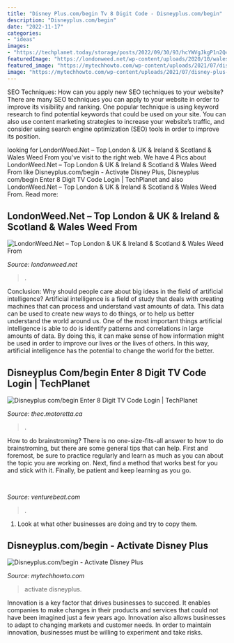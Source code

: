```yaml
---
title: "Disney Plus.com/begin Tv 8 Digit Code - Disneyplus.com/begin"
description: "Disneyplus.com/begin"
date: "2022-11-17"
categories:
- "ideas"
images:
- "https://techplanet.today/storage/posts/2022/09/30/93/hcYWVgJkgP1n2Q4qnZiRLNHjMc365wSWgQo49sKe.jpg"
featuredImage: "https://londonweed.net/wp-content/uploads/2020/10/walesweed-1200x675.jpg"
featured_image: "https://mytechhowto.com/wp-content/uploads/2021/07/disney-plus-com-begin-how-to-activate-start.png"
image: "https://mytechhowto.com/wp-content/uploads/2021/07/disney-plus-com-begin-how-to-activate-start.png"
---
```



SEO Techniques: How can you apply new SEO techniques to your website?
There are many SEO techniques you can apply to your website in order to improve its visibility and ranking. One popular technique is using keyword research to find potential keywords that could be used on your site. You can also use content marketing strategies to increase your website’s traffic, and consider using search engine optimization (SEO) tools in order to improve its position.

	

		
looking for LondonWeed.Net – Top London &amp; UK &amp; Ireland &amp; Scotland &amp; Wales Weed From you've visit to the right web. We have 4 Pics about LondonWeed.Net – Top London &amp; UK &amp; Ireland &amp; Scotland &amp; Wales Weed From like Disneyplus.com/begin - Activate Disney Plus, Disneyplus com/begin Enter 8 Digit TV Code Login | TechPlanet and also LondonWeed.Net – Top London &amp; UK &amp; Ireland &amp; Scotland &amp; Wales Weed From. Read more:
		
    
## LondonWeed.Net – Top London &amp; UK &amp; Ireland &amp; Scotland &amp; Wales Weed From

<img loading=lazy src="https://londonweed.net/wp-content/uploads/2020/10/walesweed-1200x675.jpg" onerror="this.onerror=null;this.src='https://tse1.mm.bing.net/th?id=OIP.B52d-3SxDjBGDEM_bvB8VwHaEK&amp;pid=15.1';" alt="LondonWeed.Net – Top London &amp; UK &amp; Ireland &amp; Scotland &amp; Wales Weed From">

_Source: londonweed.net_

>. 

	

Conclusion: Why should people care about big ideas in the field of artificial intelligence?
Artificial intelligence is a field of study that deals with creating machines that can process and understand vast amounts of data. This data can be used to create new ways to do things, or to help us better understand the world around us. One of the most important things artificial intelligence is able to do is identify patterns and correlations in large amounts of data. By doing this, it can make sense of how information might be used in order to improve our lives or the lives of others. In this way, artificial intelligence has the potential to change the world for the better.

    
## Disneyplus Com/begin Enter 8 Digit TV Code Login | TechPlanet

<img loading=lazy src="https://techplanet.today/storage/posts/2022/09/30/93/hcYWVgJkgP1n2Q4qnZiRLNHjMc365wSWgQo49sKe.jpg" onerror="this.onerror=null;this.src='https://tse1.mm.bing.net/th?id=OIP.OHUu7O1fk1MdZbeF5PUmGQHaFj&amp;pid=15.1';" alt="Disneyplus com/begin Enter 8 Digit TV Code Login | TechPlanet">

_Source: thec.motoretta.ca_

>. 

	

How to do brainstroming?
There is no one-size-fits-all answer to how to do brainstroming, but there are some general tips that can help. First and foremost, be sure to practice regularly and learn as much as you can about the topic you are working on. Next, find a method that works best for you and stick with it. Finally, be patient and keep learning as you go.

    
## 

<img loading=lazy src="https://venturebeat.com/wp-content/uploads/2019/11/pscamera2.jpg" onerror="this.onerror=null;this.src='https://tse2.mm.bing.net/th?id=OIP.qOm0zofeydK9rCHNG3kcAQHaD_&amp;pid=15.1';" alt="">

_Source: venturebeat.com_

>. 

	

1. Look at what other businesses are doing and try to copy them.

    
## Disneyplus.com/begin - Activate Disney Plus

<img loading=lazy src="https://mytechhowto.com/wp-content/uploads/2021/07/disney-plus-com-begin-how-to-activate-start.png" onerror="this.onerror=null;this.src='https://tse4.mm.bing.net/th?id=OIP.QpwzgHuNnbVTQ8wKmCq-KgHaDV&amp;pid=15.1';" alt="Disneyplus.com/begin - Activate Disney Plus">

_Source: mytechhowto.com_

>activate disneyplus. 

	

Innovation is a key factor that drives businesses to succeed. It enables companies to make changes in their products and services that could not have been imagined just a few years ago. Innovation also allows businesses to adapt to changing markets and customer needs. In order to maintain innovation, businesses must be willing to experiment and take risks.

